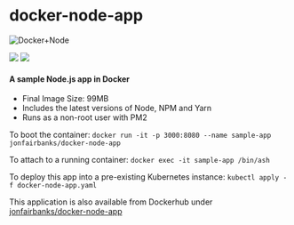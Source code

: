 # docker-node-app

![Docker+Node](https://raw.githubusercontent.com/jonfairbanks/docker-node-app/master/logo.jpg)

![](https://img.shields.io/docker/pulls/jonfairbanks/docker-node-app.svg?style=flat)
![](https://img.shields.io/github/license/jonfairbanks/docker-node-app.svg?style=flat)
#### A sample Node.js app in Docker

- Final Image Size: 99MB
- Includes the latest versions of Node, NPM and Yarn
- Runs as a non-root user with PM2

To boot the container: 
`docker run -it -p 3000:8080 --name sample-app jonfairbanks/docker-node-app`

To attach to a running container:
`docker exec -it sample-app /bin/ash`

To deploy this app into a pre-existing Kubernetes instance:
`kubectl apply -f docker-node-app.yaml`

This application is also available from Dockerhub under [jonfairbanks/docker-node-app](https://hub.docker.com/r/jonfairbanks/docker-node-app)
